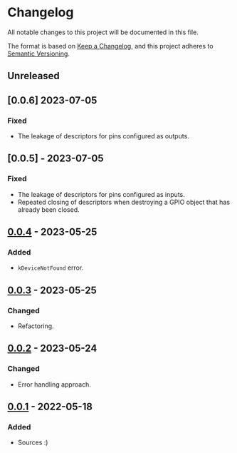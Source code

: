# Changelog
All notable changes to this project will be documented in this file.

The format is based on [Keep a Changelog](https://keepachangelog.com/en/1.0.0/),
and this project adheres to [Semantic Versioning](https://semver.org/spec/v2.0.0.html).

## Unreleased

## [0.0.6] 2023-07-05
### Fixed
- The leakage of descriptors for pins configured as outputs.

## [0.0.5] - 2023-07-05
### Fixed
- The leakage of descriptors for pins configured as inputs.
- Repeated closing of descriptors when destroying a GPIO object that has 
already been closed.

## [0.0.4] - 2023-05-25
### Added
- `kDeviceNotFound` error.

## [0.0.3] - 2023-05-25
### Changed
- Refactoring.

## [0.0.2] - 2023-05-24
### Changed
- Error handling approach.

## [0.0.1] - 2022-05-18
### Added
- Sources :)

[0.0.4]: https://github.com/uncellon/utoolbox-gpio/tree/v0.0.4
[0.0.3]: https://github.com/uncellon/utoolbox-gpio/tree/v0.0.3
[0.0.2]: https://github.com/uncellon/utoolbox-gpio/tree/v0.0.2
[0.0.1]: https://github.com/uncellon/utoolbox-gpio/tree/v0.0.1